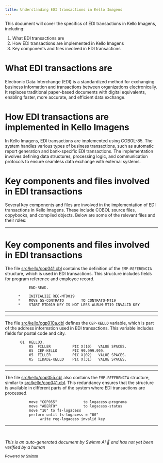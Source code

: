 ```yaml
---
title: Understanding EDI transactions in Kello Imagens
---
```

This document will cover the specifics of EDI transactions in Kello Imagens, including:

1. What EDI transactions are
2. How EDI transactions are implemented in Kello Imagens
3. Key components and files involved in EDI transactions

# What EDI transactions are

Electronic Data Interchange (EDI) is a standardized method for exchanging business information and transactions between organizations electronically. It replaces traditional paper-based documents with digital equivalents, enabling faster, more accurate, and efficient data exchange.

# How EDI transactions are implemented in Kello Imagens

In Kello Imagens, EDI transactions are implemented using COBOL-85. The system handles various types of business transactions, such as automatic report generation and bank-specific EDI transactions. The implementation involves defining data structures, processing logic, and communication protocols to ensure seamless data exchange with external systems.

# Key components and files involved in EDI transactions

Several key components and files are involved in the implementation of EDI transactions in Kello Imagens. These include COBOL source files, copybooks, and compiled objects. Below are some of the relevant files and their roles:

<SwmSnippet path="/src/kello/cop041.cbl" line="284">

---

# Key components and files involved in EDI transactions

The file <SwmPath>[src/kello/cop041.cbl](src/kello/cop041.cbl)</SwmPath> contains the definition of the <SwmToken path="src/kello/cop041.cbl" pos="78:3:5" line-data="           05  EMP-REFERENCIA.">`EMP-REFERENCIA`</SwmToken> structure, which is used in EDI transactions. This structure includes fields for program reference and employee record.

```cobol
           END-READ.

      *    INITIALIZE REG-MTD019
      *    MOVE GS-CONTRATO        TO CONTRATO-MT19
      *    START MTD019 KEY IS NOT LESS ALBUM-MT19 INVALID KEY
```

---

</SwmSnippet>

<SwmSnippet path="/src/kello/cgp010a.cbl" line="294">

---

The file <SwmPath>[src/kello/cgp010a.cbl](src/kello/cgp010a.cbl)</SwmPath> defines the <SwmToken path="src/kello/cgp010a.cbl" pos="296:3:5" line-data="           05  CEP-KELLO       PIC 99.999.999.">`CEP-KELLO`</SwmToken> variable, which is part of the address information used in EDI transactions. This variable includes fields for postal code and city.

```cobol
       01  KELLO3.
           05  FILLER          PIC X(10)   VALUE SPACES.
           05  CEP-KELLO       PIC 99.999.999.
           05  FILLER          PIC X(02)   VALUE SPACES.
           05  CIDADE-KELLO    PIC X(31)   VALUE SPACES.
```

---

</SwmSnippet>

<SwmSnippet path="/src/kello/cop055.cbl" line="284">

---

The file <SwmPath>[src/kello/cop055.cbl](src/kello/cop055.cbl)</SwmPath> also contains the <SwmToken path="src/kello/cop041.cbl" pos="78:3:5" line-data="           05  EMP-REFERENCIA.">`EMP-REFERENCIA`</SwmToken> structure, similar to <SwmPath>[src/kello/cop041.cbl](src/kello/cop041.cbl)</SwmPath>. This redundancy ensures that the structure is available in different parts of the system where EDI transactions are processed.

```cobol
           move "COP055"            to logacess-programa
           move "ABERTO"            to logacess-status
           move "10" to fs-logacess
           perform until fs-logacess = "00"
                write reg-logacess invalid key
```

---

</SwmSnippet>

&nbsp;

*This is an auto-generated document by Swimm AI 🌊 and has not yet been verified by a human*

<SwmMeta version="3.0.0" repo-id="Z2l0aHViJTNBJTNBa2VsbG8lM0ElM0Fzd2ltbWlv" repo-name="kello"><sup>Powered by [Swimm](/)</sup></SwmMeta>
